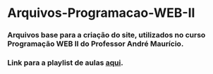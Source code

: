 # Arquivos-Programacao-WEB-II

### Arquivos base para a criação do site, utilizados no curso Programação WEB II do Professor André Maurício.
### Link para a playlist de aulas [aqui](https://www.youtube.com/playlist?list=PL21XB6MnrdgA6loXEywpXoW-_Dw_zUasu "link para playlist").
